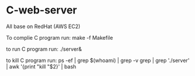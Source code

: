 # C-web-server

All base on RedHat (AWS EC2)

To complie C program 
run: make -f Makefile

to run C program
run: ./server&

to kill C program
run: ps -ef | grep $(whoami) | grep -v grep | grep './server' | awk '{print "kill "$2}' | bash

